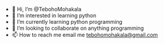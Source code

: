 - 👋 Hi, I’m @TebohoMohakala
- 👀 I’m interested in learning python
- 🌱 I’m currently learning python programming
- 💞️ I’m looking to collaborate on anything programming
- 📫 How to reach me email me tebohomohakala@gmail.com

<!---
TebohoMohakala/TebohoMohakala is a ✨ special ✨ repository because its `README.md` (this file) appears on your GitHub profile.
You can click the Preview link to take a look at your changes.
--->

